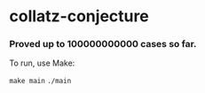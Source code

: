# collatz-conjecture


### Proved up to 100000000000 cases so far.


To run, use Make:

`make main`
`./main`
